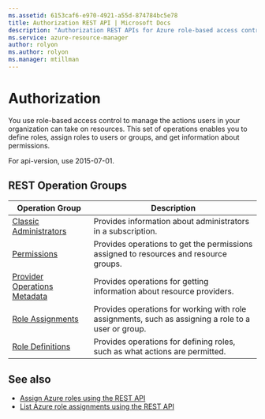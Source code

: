 ```yaml
---
ms.assetid: 6153caf6-e970-4921-a55d-874784bc5e78
title: Authorization REST API | Microsoft Docs
description: "Authorization REST APIs for Azure role-based access control (Azure RBAC)."
ms.service: azure-resource-manager
author: rolyon
ms.author: rolyon
ms.manager: mtillman
---
```


# Authorization

You use role-based access control to manage the actions users in your organization can take on resources. This set of operations enables you to define roles, assign roles to users or groups, and get information about permissions.

For api-version, use 2015-07-01.

## REST Operation Groups

| Operation Group                                   | Description |
|---------------------------------------------------|-------------|
| [Classic Administrators](xref:management.azure.com.authorization.classicadministrators) | Provides information about administrators in a subscription. |
| [Permissions](xref:management.azure.com.authorization.permissions)                      | Provides operations to get the permissions assigned to resources and resource groups. |
| [Provider Operations Metadata](xref:management.azure.com.authorization.provideroperationsmetadata) | Provides operations for getting information about resource providers. |
| [Role Assignments](xref:management.azure.com.authorization.roleassignments)             | Provides operations for working with role assignments, such as assigning a role to a user or group. |
| [Role Definitions](xref:management.azure.com.authorization.roledefinitions)             | Provides operations for defining roles, such as what actions are permitted. |

## See also

- [Assign Azure roles using the REST API](https://docs.microsoft.com/azure/role-based-access-control/role-assignments-rest)
- [List Azure role assignments using the REST API](https://docs.microsoft.com/azure/role-based-access-control/role-assignments-list-rest)
